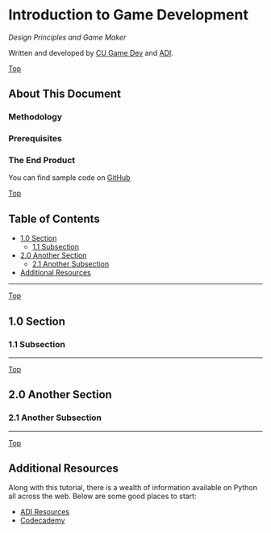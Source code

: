 <a id="top"></a>
# Introduction to Game Development

*Design Principles and Game Maker*

Written and developed by [CU Game Dev](http://cugamedev.org/) and [ADI](adi).

<a href="#top" class="top" id="getting-started">Top</a>
## About This Document
### Methodology

### Prerequisites
### The End Product

You can find sample code on [GitHub][github]

<a href="#top" class="top" id="table-of-contents">Top</a>
## Table of Contents

-	[1.0 Section](#section)
	-	[1.1 Subsection](#subsection)
-	[2.0 Another Section](#another-section)
	-	[2.1 Another Subsection](#another-subsection)
-   [Additional Resources](#additionalresources)


------------------------------
<a href="#top" class="top" id="section">Top</a>
## 1.0 Section


<a id="subsection"></a>
### 1.1 Subsection

___________
<a href="#top" class="top" id="another-section">Top</a>
## 2.0 Another Section

<a id="another-subsection"></a>
### 2.1 Another Subsection

___________
<a href="#top" class="top" id="additionalresources">Top</a>
## Additional Resources

Along with this tutorial, there is a wealth of information available on Python all across the web. Below are some good places to start:

- [ADI Resources][learn]
- [Codecademy][codecademy]



[github]: https://github.com/yuxshao/learn-gamedev.git
[learn]: http://adicu.com/learn
[codecademy]: http://www.codecademy.com
[adi]: http://adicu.com
 
